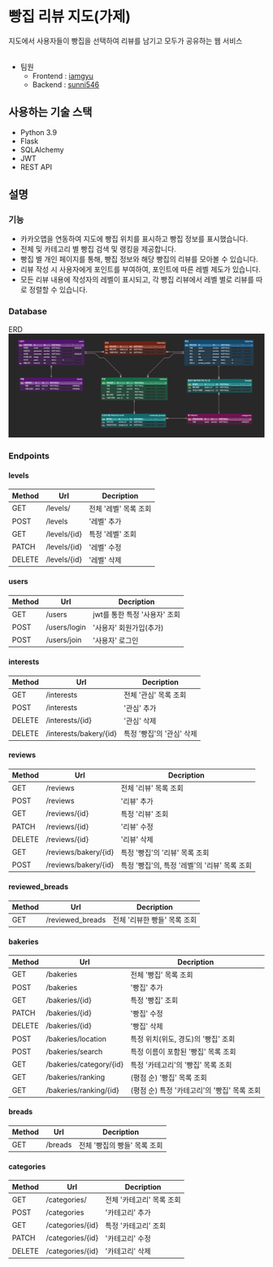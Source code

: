 # 빵집 리뷰 지도(가제)
지도에서 사용자들이 빵집을 선택하여 리뷰를 남기고 모두가 공유하는 웹 서비스
<br><br>
- 팀원
    - Frontend : [iamgyu](https://github.com/iamgyu)
    - Backend : [sunni546](https://github.com/sunni546)

## 사용하는 기술 스택
- Python 3.9
- Flask
- SQLAlchemy
- JWT
- REST API

## 설명
### 기능
- 카카오맵을 연동하여 지도에 빵집 위치를 표시하고 빵집 정보를 표시했습니다.
- 전체 및 카테고리 별 빵집 검색 및 랭킹을 제공합니다.
- 빵집 별 개인 페이지를 통해, 빵집 정보와 해당 빵집의 리뷰를 모아볼 수 있습니다.
- 리뷰 작성 시 사용자에게 포인트를 부여하여, 포인트에 따른 레벨 제도가 있습니다.
- 모든 리뷰 내용에 작성자의 레벨이 표시되고, 각 빵집 리뷰에서 레벨 별로 리뷰를 따로 정렬할 수 있습니다.

### Database
ERD
![Bakery-Map](</bakery-map/Bakery-Map.png>)

### Endpoints

#### levels

| Method | Url          | Decription |
| ------ | ------------ | ---------- |
| GET    | /levels/     | 전체 '레벨' 목록 조회 |
| POST   | /levels      | '레벨' 추가 |
| GET    | /levels/{id} | 특정 '레벨' 조회 |
| PATCH  | /levels/{id} | '레벨' 수정 |
| DELETE | /levels/{id} | '레벨' 삭제 |

#### users

| Method | Url          | Decription |
| ------ | ------------ | ---------- |
| GET    | /users       | jwt를 통한 특정 '사용자' 조회 |
| POST   | /users/login | '사용자' 회원가입(추가) |
| POST   | /users/join  | '사용자' 로그인 |

#### interests

| Method | Url                      | Decription |
| ------ | ------------------------ | ---------- |
| GET    | /interests               | 전체 '관심' 목록 조회 |
| POST   | /interests               | '관심' 추가 |
| DELETE | /interests/{id}          | '관심' 삭제 |
| DELETE | /interests/bakery/{id}   | 특정 '빵집'의 '관심' 삭제 |

#### reviews

| Method | Url                  | Decription |
| ------ | -------------------- | ---------- |
| GET    | /reviews             | 전체 '리뷰' 목록 조회 |
| POST   | /reviews             | '리뷰' 추가 |
| GET    | /reviews/{id}        | 특정 '리뷰' 조회 |
| PATCH  | /reviews/{id}        | '리뷰' 수정 |
| DELETE | /reviews/{id}        | '리뷰' 삭제 |
| GET    | /reviews/bakery/{id} | 특정 '빵집'의 '리뷰' 목록 조회 |
| POST   | /reviews/bakery/{id} | 특정 '빵집'의, 특정 '레벨'의 '리뷰' 목록 조회 |

#### reviewed_breads

| Method | Url                  | Decription |
| ------ | -------------------- | ---------- |
| GET    | /reviewed_breads     | 전체 '리뷰한 빵들' 목록 조회 |

#### bakeries

| Method | Url                      | Decription |
| ------ | ------------------------ | ---------- |
| GET    | /bakeries                | 전체 '빵집' 목록 조회 |
| POST   | /bakeries                | '빵집' 추가 |
| GET    | /bakeries/{id}           | 특정 '빵집' 조회 |
| PATCH  | /bakeries/{id}           | '빵집' 수정 |
| DELETE | /bakeries/{id}           | '빵집' 삭제 |
| POST   | /bakeries/location       | 특정 위치(위도, 경도)의 '빵집' 조회 |
| POST   | /bakeries/search         | 특정 이름이 포함된 '빵집' 목록 조회 |
| GET    | /bakeries/category/{id}  | 특정 '카테고리'의 '빵집' 목록 조회 |
| GET    | /bakeries/ranking        | (평점 순) '빵집' 목록 조회 |
| GET    | /bakeries/ranking/{id}   | (평점 순) 특정 '카테고리'의 '빵집' 목록 조회 |

#### breads

| Method | Url      | Decription |
| ------ | -------- | ---------- |
| GET    | /breads  | 전체 '빵집의 빵들' 목록 조회 |

#### categories

| Method | Url              | Decription |
| ------ | ---------------- | ---------- |
| GET    | /categories/     | 전체 '카테고리' 목록 조회 |
| POST   | /categories      | '카테고리' 추가 |
| GET    | /categories/{id} | 특정 '카테고리' 조회 |
| PATCH  | /categories/{id} | '카테고리' 수정 |
| DELETE | /categories/{id} | '카테고리' 삭제 |

